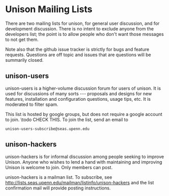 # Unison Mailing Lists

There are two mailing lists for unison, for general user discussion, and for development discussion.   There is no intent to exclude anyone from the developers list; the point is to allow people who don't want those messages to not get them.

Note also that the github issue tracker is strictly for bugs and feature requests.  Questions are off topic and issues that are questions will be summarily closed.

## unison-users

unison-users is a higher-volume discussion forum for users of unison. It is used for discussions of many sorts --- proposals and designs for new features, installation and configuration questions, usage tips, etc. It is moderated to filter spam.

This list is hosted by google groups, but does not require a google account to join.  \todo CHECK THIS. To join the list, send an email to
```
unison-users-subscribe@seas.upenn.edu
```

## unison-hackers

unison-hackers is for informal discussion among people seeking to improve Unison.  Anyone who wishes to lend a hand with maintaining and improving Unison is welcome to join.  Only members can post.

unison-hackers is a mailman list.  To subscribe, see http://lists.seas.upenn.edu/mailman/listinfo/unison-hackers and the list confirmation mail will provide posting instructions.